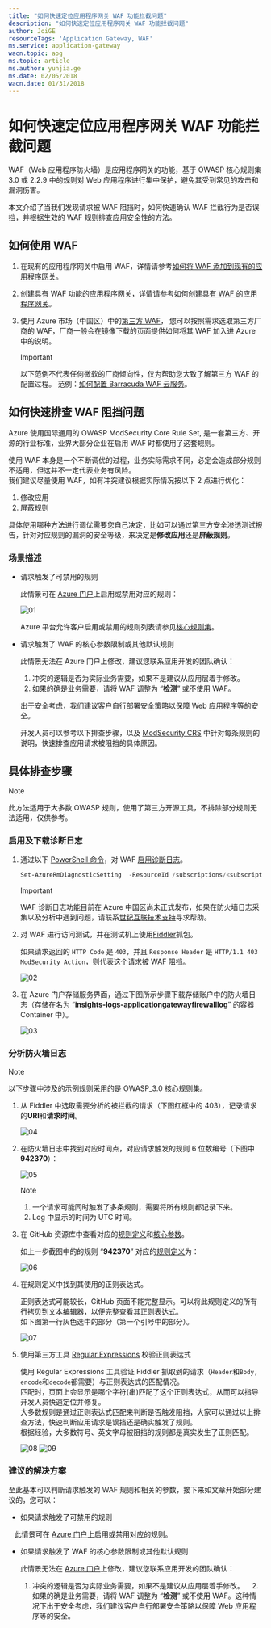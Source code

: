 ```yaml
---
title: "如何快速定位应用程序网关 WAF 功能拦截问题"
description: "如何快速定位应用程序网关 WAF 功能拦截问题"
author: JoiGE
resourceTags: 'Application Gateway, WAF'
ms.service: application-gateway
wacn.topic: aog
ms.topic: article
ms.author: yunjia.ge
ms.date: 02/05/2018
wacn.date: 01/31/2018
---
```


# 如何快速定位应用程序网关 WAF 功能拦截问题

WAF（Web 应用程序防火墙）是应用程序网关的功能，基于 OWASP 核心规则集 3.0 或 2.2.9 中的规则对 Web 应用程序进行集中保护，避免其受到常见的攻击和漏洞伤害。 

本文介绍了当我们发现请求被 WAF 阻挡时，如何快速确认 WAF 拦截行为是否误挡，并根据生效的 WAF 规则排查应用安全性的方法。

## 如何使用 WAF

1. 在现有的应用程序网关中启用 WAF，详情请参考[如何将 WAF 添加到现有的应用程序网关](/application-gateway/application-gateway-web-application-firewall-portal#add-web-application-firewall-to-an-existing-application-gateway)。

2. 创建具有 WAF 功能的应用程序网关，详情请参考[如何创建具有 WAF 的应用程序网关](/application-gateway/application-gateway-web-application-firewall-portal#create-an-application-gateway-with-web-application-firewall)。

3. 使用 Azure 市场（中国区）中的[第三方 WAF](https://market.azure.cn/zh-cn/marketplace/apps?search=waf)，
您可以按照需求选取第三方厂商的 WAF，厂商一般会在镜像下载的页面提供如何将其 WAF 加入进 Azure 中的说明。

    > [!IMPORTANT]
    > 以下范例不代表任何微软的厂商倾向性，仅为帮助您大致了解第三方 WAF 的配置过程。
    > 范例：[如何配置 Barracuda WAF 云服务](https://docs.microsoft.com/zh-cn/azure/app-service/environment/app-service-app-service-environment-web-application-firewall#configuring-your-barracuda-waf-cloud-service)。

## 如何快速排查 WAF 阻挡问题

Azure 使用国际通用的 OWASP ModSecurity Core Rule Set, 是一套第三方、开源的行业标准，业界大部分企业在启用 WAF 时都使用了这套规则。

使用 WAF 本身是一个不断调优的过程，业务实际需求不同，必定会造成部分规则不适用，但这并不一定代表业务有风险。<br>
我们建议尽量使用 WAF，如有冲突建议根据实际情况按以下 2 点进行优化：

1. 修改应用
2. 屏蔽规则

具体使用哪种方法进行调优需要您自己决定，比如可以通过第三方安全渗透测试报告，针对对应规则的漏洞的安全等级，来决定是**修改应用**还是**屏蔽规则**。

### 场景描述

- 请求触发了可禁用的规则

    此情景可在 [Azure 门户](https://portal.azure.cn/)上启用或禁用对应的规则：

    ![01](media/aog-application-gateway-qa-waf-invalid-block/01.png)

    Azure 平台允许客户启用或禁用的规则列表请参见[核心规则集](/application-gateway/application-gateway-web-application-firewall-overview#core-rule-sets)。

- 请求触发了 WAF 的核心参数限制或其他默认规则

    此情景无法在 Azure 门户上修改，建议您联系应用开发的团队确认：

    1. 冲突的逻辑是否为实际业务需要，如果不是建议从应用层着手修改。
    2. 如果的确是业务需要，请将 WAF 调整为 “**检测**” 或不使用 WAF。

    出于安全考虑，我们建议客户自行部署安全策略以保障 Web 应用程序等的安全。
    
    开发人员可以参考以下排查步骤，以及 [ModSecurity CRS](/application-gateway/application-gateway-crs-rulegroups-rules) 中针对每条规则的说明，快速排查应用请求被阻挡的具体原因。

## 具体排查步骤

> [!NOTE]
> 此方法适用于大多数 OWASP 规则，使用了第三方开源工具，不排除部分规则无法适用，仅供参考。

### 启用及下载诊断日志

1. 通过以下 [PowerShell 命令](https://docs.microsoft.com/en-us/powershell/module/azurerm.insights/set-azurermdiagnosticsetting?view=azurermps-5.2.0)，对 WAF [启用诊断日志](/application-gateway/application-gateway-diagnostics#diagnostic-logs)。

    ```PowerShell
    Set-AzureRmDiagnosticSetting  -ResourceId /subscriptions/<subscriptionId>/resourceGroups/<resource group name>/providers/Microsoft.Network/applicationGateways/<application gateway name> -StorageAccountId /subscriptions/<subscriptionId>/resourceGroups/<resource group name>/providers/Microsoft.Storage/storageAccounts/<storage account name> -Enabled $true
    ```
    > [!IMPORTANT]
    > WAF 诊断日志功能目前在 Azure 中国区尚未正式发布，如果在防火墙日志采集以及分析中遇到问题，请联系[世纪互联技术支持](https://www.azure.cn/support/contact/)寻求帮助。

2. 对 WAF 进行访问测试，并在测试机上使用[Fiddler](https://www.telerik.com/download/fiddler)抓包。

    如果请求返回的 `HTTP Code` 是 `403`，并且 `Response Header` 是 `HTTP/1.1 403 ModSecurity Action`，则代表这个请求被 WAF 阻挡。

    ![02](media/aog-application-gateway-qa-waf-invalid-block/02.png)

3. 在 Azure 门户存储服务界面，通过下图所示步骤下载存储账户中的防火墙日志（存储在名为 “**insights-logs-applicationgatewayfirewalllog**” 的容器 Container 中）。

    ![03](media/aog-application-gateway-qa-waf-invalid-block/03.png)

### 分析防火墙日志

> [!NOTE]
> 以下步骤中涉及的示例规则采用的是 OWASP_3.0 核心规则集。

1. 从 Fiddler 中选取需要分析的被拦截的请求（下图红框中的 403），记录请求的**URI**和**请求时间**。

    ![04](media/aog-application-gateway-qa-waf-invalid-block/04.png)

2. 在防火墙日志中找到对应时间点，对应请求触发的规则 6 位数编号（下图中**942370**）：

    ![05](media/aog-application-gateway-qa-waf-invalid-block/05.png)

    > [!NOTE]
    > 1. 一个请求可能同时触发了多条规则，需要将所有规则都记录下来。
    > 2. Log 中显示的时间为 UTC 时间。

3. 在 GitHub 资源库中查看对应的[规则定义](https://github.com/SpiderLabs/owasp-modsecurity-crs/tree/v3.0/master/rules )和[核心参数](https://github.com/SpiderLabs/ModSecurity/blob/master/modsecurity.conf-recommended)。

    如上一步截图中的的规则 “**942370**” 对应的[规则定义](https://github.com/SpiderLabs/owasp-modsecurity-crs/blob/17d4317dcd86a20854100b877476d47ecb854d53/rules/REQUEST-942-APPLICATION-ATTACK-SQLI.conf#L819-L845)为：

    ![06](media/aog-application-gateway-qa-waf-invalid-block/06.png)

4. 在规则定义中找到其使用的正则表达式。
 
    正则表达式可能较长，GitHub 页面不能完整显示。可以将此规则定义的所有行拷贝到文本编辑器，以便完整查看其正则表达式。<br>
    如下图第一行灰色选中的部分（第一个引号中的部分）。

    ![07](media/aog-application-gateway-qa-waf-invalid-block/07.png)

5. 使用第三方工具 [Regular Expressions](https://regex101.com/) 校验正则表达式

    使用 Regular Expressions 工具验证 Fiddler 抓取到的请求（`Header`和`Body`，`encode`和`decode`都需要）与正则表达式的匹配情况。<br>
    匹配时，页面上会显示是哪个字符(串)匹配了这个正则表达式，从而可以指导开发人员快速定位并修复。<br>
    大多数规则是通过正则表达式匹配来判断是否触发阻挡，大家可以通过以上排查方法，快速判断应用请求是误挡还是确实触发了规则。<br>
    根据经验，大多数符号、英文字母被阻挡的规则都是真实发生了正则匹配。

    ![08](media/aog-application-gateway-qa-waf-invalid-block/08.png)
    ![09](media/aog-application-gateway-qa-waf-invalid-block/09.png)

### 建议的解决方案

至此基本可以判断请求触发的 WAF 规则和相关的参数，接下来如文章开始部分建议的，您可以：

- 如果请求触发了可禁用的规则

    此情景可在 [Azure 门户](https://portal.azure.cn/)上启用或禁用对应的规则。

- 如果请求触发了 WAF 的核心参数限制或其他默认规则

    此情景无法在 [Azure 门户](https://portal.azure.cn/)上修改，建议您联系应用开发的团队确认：

    1. 冲突的逻辑是否为实际业务需要，如果不是建议从应用层着手修改。
    2. 如果的确是业务需要，请将 WAF 调整为 “**检测**” 或不使用 WAF。这种情况下出于安全考虑，我们建议客户自行部署安全策略以保障 Web 应用程序等的安全。
    

